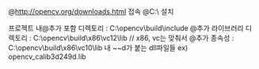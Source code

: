 @http://opencv.org/downloads.html 접속
@C:\ 설치

프로젝트 내@추가 포함 디렉토리        : C:\opencv\build\include
@추가 라이브러리 디렉토리  : C:\opencv\build\x86\vc12\lib    // x86, vc는 맞춰서
@추가 종속성               :  C:\opencv\build\x86\vc10\lib   내 ~~d가 붙는 dll파일들  ex) opencv_calib3d249d.lib




